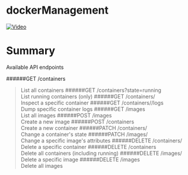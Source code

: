 # dockerManagement

[![Video](http://img.youtube.com/vi/M6IUKP4L1Kg/0.jpg)](http://www.youtube.com/watch?v=M6IUKP4L1Kg)

# Summary
Available API endpoints

######GET /containers                     
>List all containers
######GET /containers?state=running      
>List running containers (only)
######GET /containers/<id>                
>Inspect a specific container
######GET /containers/<id>/logs           
>Dump specific container logs
######GET /images                         
>List all images
######POST /images                        
>Create a new image
######POST /containers                    
>Create a new container
######PATCH /containers/<id>              
>Change a container's state
######PATCH /images/<id>                  
>Change a specific image's attributes
######DELETE /containers/<id>             
>Delete a specific container
######DELETE /containers                  
>Delete all containers (including running)
######DELETE /images/<id>                 
>Delete a specific image
######DELETE /images                      
>Delete all images


